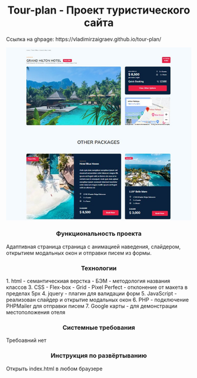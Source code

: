 <h1 align="center">Tour-plan - Проект туристического сайта</h1>
Ссылка на ghpage: https://vladimirzaigraev.github.io/tour-plan/

![Image alt](https://github.com/VladimirZaigraev/tour-plan/blob/main/tour.jpg)

<h3 align="center">Функциональность проекта</h3>
Адаптивная страница страница с анимацией наведения, слайдером, открытием модальных окон и отправки писем из формы.

<h3 align="center">Технологии</h1>
1. html - семантическиая верстка
  - БЭМ - методология названия классов
3. CSS
  - Flex-box
  - Grid
  - Pixel Perfect - отклонение от макета в пределах 5px
4. jquery - плагин для валидации форм
5. JavaScript - реализован слайдер и открытие модальных окон
6. PHP - подключение PHPMailer для отправки писем
7. Google карты - для демонстрации местоположения отеля

<h3 align="center">Системные требования</h1>
Требоавний нет

<h3 align="center">Инструкция по развёртыванию</h1>
Открыть index.html в любом браузере

